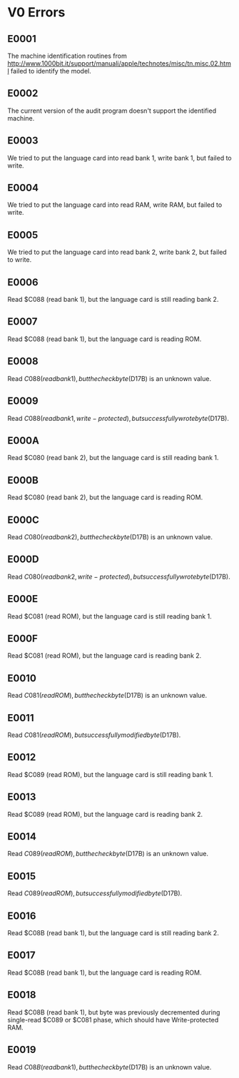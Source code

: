 # V0 Errors

## E0001

The machine identification routines from http://www.1000bit.it/support/manuali/apple/technotes/misc/tn.misc.02.html failed to identify the model.

## E0002

The current version of the audit program doesn't support the identified machine.

## E0003

We tried to put the language card into read bank 1, write bank 1, but failed to write.

## E0004

We tried to put the language card into read RAM, write RAM, but failed to write.

## E0005

We tried to put the language card into read bank 2, write bank 2, but failed to write.

## E0006

Read $C088 (read bank 1), but the language card is still reading bank 2.

## E0007

Read $C088 (read bank 1), but the language card is reading ROM.

## E0008

Read $C088 (read bank 1), but the check byte ($D17B) is an unknown value.

## E0009

Read $C088 (read bank 1, write-protected), but successfully wrote byte ($D17B).

## E000A

Read $C080 (read bank 2), but the language card is still reading bank 1.

## E000B

Read $C080 (read bank 2), but the language card is reading ROM.

## E000C

Read $C080 (read bank 2), but the check byte ($D17B) is an unknown value.

## E000D

Read $C080 (read bank 2, write-protected), but successfully wrote byte ($D17B).

## E000E

Read $C081 (read ROM), but the language card is still reading bank 1.

## E000F

Read $C081 (read ROM), but the language card is reading bank 2.

## E0010

Read $C081 (read ROM), but the check byte ($D17B) is an unknown value.

## E0011

Read $C081 (read ROM), but successfully modified byte ($D17B).

## E0012

Read $C089 (read ROM), but the language card is still reading bank 1.

## E0013

Read $C089 (read ROM), but the language card is reading bank 2.

## E0014

Read $C089 (read ROM), but the check byte ($D17B) is an unknown value.

## E0015

Read $C089 (read ROM), but successfully modified byte ($D17B).

## E0016

Read $C08B (read bank 1), but the language card is still reading bank 2.

## E0017

Read $C08B (read bank 1), but the language card is reading ROM.

## E0018

Read $C08B (read bank 1), but byte was previously decremented during single-read $C089 or $C081 phase, which should have Write-protected RAM.

## E0019

Read $C08B (read bank 1), but the check byte ($D17B) is an unknown value.
